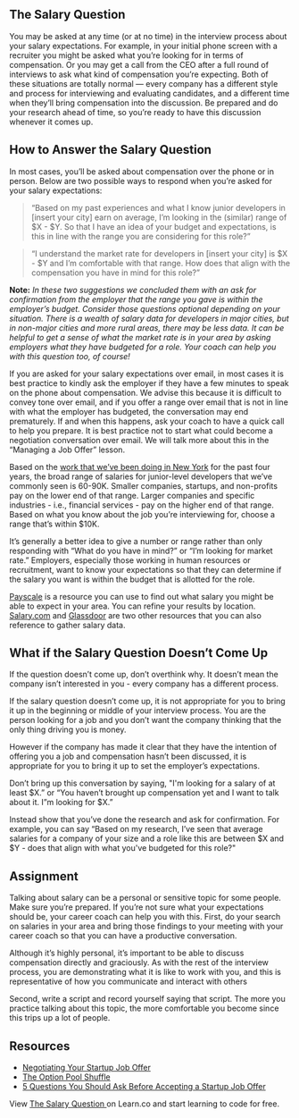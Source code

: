 ## The Salary Question 

You may be asked at any time (or at no time) in the interview process about your salary expectations. For example, in your initial phone screen with a recruiter you might be asked what you’re looking for in terms of compensation. Or you may get a call from the CEO after a full round of interviews to ask what kind of compensation you’re expecting. Both of these situations are totally normal — every company has a different style and process for interviewing and evaluating candidates, and a different time when they’ll bring compensation into the discussion. Be prepared and do your research ahead of time, so you’re ready to have this discussion whenever it comes up.  

## How to Answer the Salary Question

In most cases, you’ll be asked about compensation over the phone or in person. Below are two possible ways to respond when you’re asked for your salary expectations:

> “Based on my past experiences and what I know junior developers in [insert your city] earn on average, I’m looking in the (similar) range of $X - $Y. So that I have an idea of your budget and expectations, is this in line with the range you are considering for this role?”

> “I understand the market rate for developers in [insert your city] is $X - $Y and I’m comfortable with that range. How does that align with the compensation you have in mind for this role?”

**Note:** *In these two suggestions we concluded them with an ask for confirmation from the employer that the range you gave is within the employer’s budget. Consider those questions optional depending on your situation. There is a wealth of salary data for developers in major cities, but in non-major cities and more rural areas, there may be less data. It can be helpful to get a sense of what the market rate is in your area by asking employers what they have budgeted for a role. Your coach can help you with this question too, of course!*

If you are asked for your salary expectations over email, in most cases it is best practice to kindly ask the employer if they have a few minutes to speak on the phone about compensation. We advise this because it is difficult to convey tone over email, and if you offer a range over email that is not in line with what the employer has budgeted, the conversation may end prematurely. If and when this happens, ask your coach to have a quick call to help you prepare. It is best practice not to start what could become a negotiation conversation over email. We will talk more about this in the “Managing a Job Offer” lesson. 

Based on the [work that we’ve been doing in New York](http://flatironschool.com/jobs-report-2015.html) for the past four years, the broad range of salaries for junior-level developers that we’ve commonly seen is 60-90K. Smaller companies, startups, and non-profits pay on the lower end of that range. Larger companies and specific industries - i.e., financial services - pay on the higher end of that range. Based on what you know about the job you’re interviewing for, choose a range that’s within $10K.

It’s generally a better idea to give a number or range rather than only responding with “What do you have in mind?” or “I’m looking for market rate.” Employers, especially those working in human resources or recruitment, want to know your expectations so that they can determine if the salary you want is within the budget that is allotted for the role.

[Payscale](http://www.payscale.com/research/US/Job=Software_Developer/Salary) is a resource you can use to find out what salary you might be able to expect in your area. You can refine your results by location. [Salary.com](http://www.salary.com/) and [Glassdoor](http://www.glassdoor.com/) are two other resources that you can also reference to gather salary data. 

## What if the Salary Question Doesn’t Come Up 

If the question doesn’t come up, don’t overthink why. It doesn’t mean the company isn’t interested in you - every company has a different process. 

If the salary question doesn’t come up, it is not appropriate for you to bring it up in the beginning or middle of your interview process. You are the person looking for a job and you don’t want the company thinking that the only thing driving you is money.

However if the company has made it clear that they have the intention of offering you a job and compensation hasn’t been discussed, it is appropriate for you to bring it up to set the employer’s expectations. 

Don’t bring up this conversation by saying,  "I'm looking for a salary of at least $X.” or “You haven’t brought up compensation yet and I want to talk about it. I”m looking for $X.” 

Instead show that you’ve done the research and ask for confirmation. For example, you can say “Based on my research, I’ve seen that average salaries for a company of your size and a role like this are between $X and $Y - does that align with what you've budgeted for this role?"

## Assignment

Talking about salary can be a personal or sensitive topic for some people. Make sure you’re prepared. If you’re not sure what your expectations should be, your career coach can help you with this. First, do your search on salaries in your area and bring those findings to your meeting with your career coach so that you can have a productive conversation. 

Although it’s highly personal, it’s important to be able to discuss compensation directly and graciously.  As with the rest of the interview process, you are demonstrating what it is like to work with you, and this is representative of how you communicate and interact with others

Second, write a script and record yourself saying that script. The more you practice talking about this topic, the more comfortable you become since this trips up a lot of people.

## Resources
* [Negotiating Your Startup Job Offer](http://rob.by/2013/negotiating-your-startup-job-offer/)
* [The Option Pool Shuffle](http://venturehacks.com/articles/option-pool-shuffle#market)
* [5 Questions You Should Ask Before Accepting a Startup Job Offer](http://www.inc.com/atish-davda/5-questions-you-should-ask-before-taking-a-start-up-job-offer.html)


<p class='util--hide'>View <a href='https://learn.co/lessons/the-salary-question'>The Salary Question </a> on Learn.co and start learning to code for free.</p>

